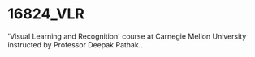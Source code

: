 # 16824_VLR
'Visual Learning and Recognition' course at Carnegie Mellon University instructed by Professor Deepak Pathak..
